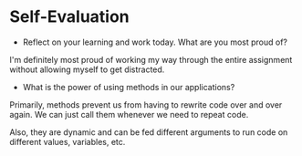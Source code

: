 # Self-Evaluation

- Reflect on your learning and work today. What are you most proud of?

I'm definitely most proud of working my way through the entire assignment without allowing myself to get distracted.

- What is the power of using methods in our applications?

Primarily, methods prevent us from having to rewrite code over and over again. We can just call them whenever we need to repeat code.

Also, they are dynamic and can be fed different arguments to run code on different values, variables, etc.